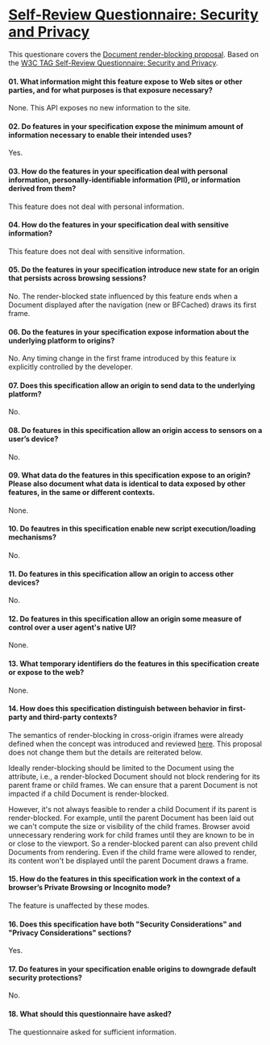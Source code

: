 # [Self-Review Questionnaire: Security and Privacy](https://w3ctag.github.io/security-questionnaire/)

This questionare covers the [Document render-blocking proposal](https://github.com/whatwg/html/issues/9332). Based on the [W3C TAG Self-Review Questionnaire: Security and Privacy](https://w3ctag.github.io/security-questionnaire/).

#### 01. What information might this feature expose to Web sites or other parties, and for what purposes is that exposure necessary?

None. This API exposes no new information to the site.

#### 02. Do features in your specification expose the minimum amount of information necessary to enable their intended uses?

Yes.

#### 03. How do the features in your specification deal with personal information, personally-identifiable information (PII), or information derived from them?

This feature does not deal with personal information.

#### 04. How do the features in your specification deal with sensitive information?

This feature does not deal with sensitive information.

#### 05. Do the features in your specification introduce new state for an origin that persists across browsing sessions?

No. The render-blocked state influenced by this feature ends when a Document displayed after the navigation (new or BFCached) draws its first frame.

#### 06. Do the features in your specification expose information about the underlying platform to origins?

No. Any timing change in the first frame introduced by this feature ix explicitly controlled by the developer.

#### 07. Does this specification allow an origin to send data to the underlying platform?

No.

#### 08. Do features in this specification allow an origin access to sensors on a user’s device?

No.

#### 09. What data do the features in this specification expose to an origin? Please also document what data is identical to data exposed by other features, in the same or different contexts.

None.

#### 10. Do feautres in this specification enable new script execution/loading  mechanisms?

No.

#### 11. Do features in this specification allow an origin to access other devices?

No.

#### 12. Do features in this specification allow an origin some measure of control over a user agent's native UI?

None.

#### 13. What temporary identifiers do the features in this specification create or expose to the web?

None.

#### 14. How does this specification distinguish between behavior in first-party and third-party contexts?

The semantics of render-blocking in cross-origin iframes were already defined when the concept was introduced and reviewed [here](https://github.com/w3ctag/design-reviews/issues/727). This proposal does not change them but the details are reiterated below.

Ideally render-blocking should be limited to the Document using the attribute, i.e., a render-blocked Document should not block rendering for its parent frame or child frames. We can ensure that a parent Document is not impacted if a child Document is render-blocked.

However, it's not always feasible to render a child Document if its parent is render-blocked. For example, until the parent Document has been laid out we can't compute the size or visibility of the child frames. Browser avoid unnecessary rendering work for child frames until they are known to be in or close to the viewport. So a render-blocked parent can also prevent child Documents from rendering. Even if the child frame were allowed to render, its content won't be displayed until the parent Document draws a frame.

#### 15. How do the features in this specification work in the context of a browser’s Private Browsing or Incognito mode?

The feature is unaffected by these modes.

#### 16. Does this specification have both "Security Considerations" and "Privacy Considerations" sections?

Yes.

#### 17. Do features in your specification enable origins to downgrade default security protections?

No.

#### 18. What should this questionnaire have asked?

The questionnaire asked for sufficient information.
